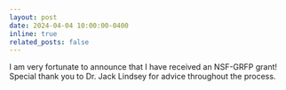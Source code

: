```yaml
---
layout: post
date: 2024-04-04 10:00:00-0400
inline: true
related_posts: false
---
```


I am very fortunate to announce that I have received an NSF-GRFP grant! Special thank you to Dr. Jack Lindsey for advice throughout the process.